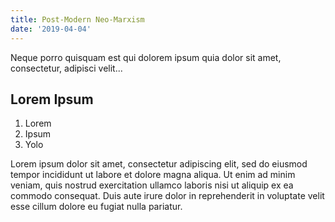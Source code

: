 ```yaml
---
title: Post-Modern Neo-Marxism
date: '2019-04-04'
---
```


Neque porro quisquam est qui dolorem ipsum quia dolor sit amet, consectetur, adipisci velit...

## Lorem Ipsum

1. Lorem
2. Ipsum
3. Yolo

Lorem ipsum dolor sit amet, consectetur adipiscing elit, sed do eiusmod tempor incididunt ut labore et dolore magna aliqua. Ut enim ad minim veniam, quis nostrud exercitation ullamco laboris nisi ut aliquip ex ea commodo consequat. Duis aute irure dolor in reprehenderit in voluptate velit esse cillum dolore eu fugiat nulla pariatur.
